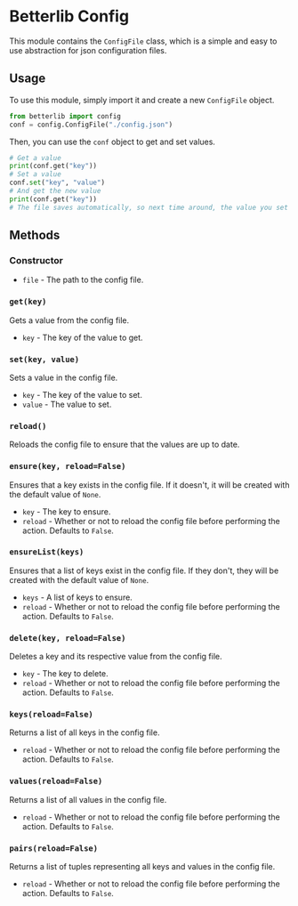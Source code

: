 # Betterlib Config

This module contains the `ConfigFile` class, which is a simple and easy to use abstraction for json configuration files.

## Usage

To use this module, simply import it and create a new `ConfigFile` object.

```py
from betterlib import config
conf = config.ConfigFile("./config.json")
```

Then, you can use the `conf` object to get and set values.

```py
# Get a value
print(conf.get("key"))
# Set a value
conf.set("key", "value")
# And get the new value
print(conf.get("key"))
# The file saves automatically, so next time around, the value you set will still be there.
```

## Methods

### Constructor

- `file` - The path to the config file.

### `get(key)`

Gets a value from the config file.

- `key` - The key of the value to get.

### `set(key, value)`

Sets a value in the config file.

- `key` - The key of the value to set.
- `value` - The value to set.

### `reload()`

Reloads the config file to ensure that the values are up to date.

### `ensure(key, reload=False)`

Ensures that a key exists in the config file. If it doesn't, it will be created with the default value of `None`.

- `key` - The key to ensure.
- `reload` - Whether or not to reload the config file before performing the action. Defaults to `False`.

### `ensureList(keys)`

Ensures that a list of keys exist in the config file. If they don't, they will be created with the default value of `None`.

- `keys` - A list of keys to ensure.
- `reload` - Whether or not to reload the config file before performing the action. Defaults to `False`.


### `delete(key, reload=False)`

Deletes a key and its respective value from the config file.

- `key` - The key to delete.
- `reload` - Whether or not to reload the config file before performing the action. Defaults to `False`.

### `keys(reload=False)`

Returns a list of all keys in the config file.

- `reload` - Whether or not to reload the config file before performing the action. Defaults to `False`.

### `values(reload=False)`

Returns a list of all values in the config file.

- `reload` - Whether or not to reload the config file before performing the action. Defaults to `False`.

### `pairs(reload=False)`

Returns a list of tuples representing all keys and values in the config file.

- `reload` - Whether or not to reload the config file before performing the action. Defaults to `False`.